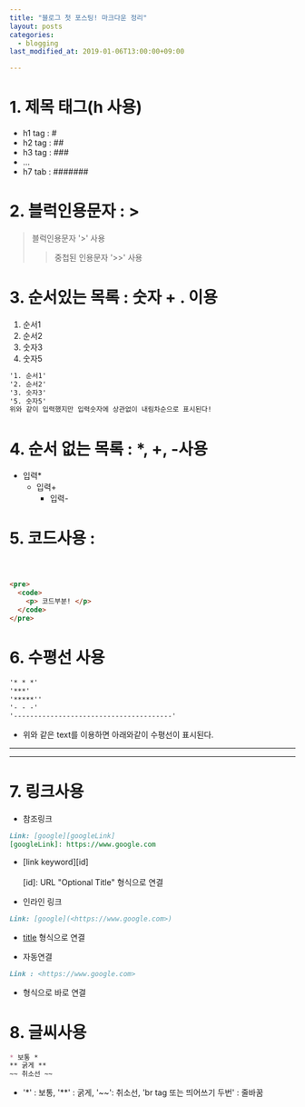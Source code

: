 ```yaml
---
title: "블로그 첫 포스팅! 마크다운 정리"
layout: posts
categories:
  - blogging
last_modified_at: 2019-01-06T13:00:00+09:00

---
```


# 1. 제목 태그(h 사용)
  - h1 tag : #
  - h2 tag : ##
  - h3 tag : ###
  - ...
  - h7 tab : #######

# 2. 블럭인용문자 : >
> 블럭인용문자 '>' 사용
>> 중첩된 인용문자 '>>' 사용

# 3. 순서있는 목록 : 숫자 + . 이용
1. 순서1
2. 순서2
3. 숫자3
5. 숫자5


``` markdown
'1. 순서1'
'2. 순서2'
'3. 숫자3'
'5. 숫자5'  
위와 같이 입력했지만 입력숫자에 상관없이 내림차순으로 표시된다!
```

# 4. 순서 없는 목록 : *, +, -사용
* 입력*
  + 입력+
    - 입력-

# 5. 코드사용 : <pre><code></code></pre>
```markdown
<pre>
  <code>
    <p> 코드부분! </p>
  </code>
</pre>
```

# 6. 수평선 사용
  ``` markdown
  '* * *'
  '***'
  '*****''
  '- - -'
  '---------------------------------------'  
  ```
- 위와 같은 text를 이용하면 아래와같이 수평선이 표시된다.

* * *
***

# 7. 링크사용
* 참조링크 <br>
``` markdown
Link: [google][googleLink]
[googleLink]: https://www.google.com
```
- [link keyword][id] <br>  
  [id]: URL "Optional Title" 형식으로 연결

* 인라인 링크<br>
``` markdown
Link: [google](<https://www.google.com>)
```
- [title](<link>) 형식으로 연결

* 자동연결<br>
``` markdown
Link : <https://www.google.com>
```
- <link> 형식으로 바로 연결

# 8. 글씨사용
``` markdown
* 보통 *
** 굵게 **   
~~ 취소선 ~~
```
- '*' : 보통, '**' : 굵게, '~~': 취소선, 'br tag 또는 띄어쓰기 두번' : 줄바꿈
